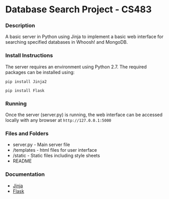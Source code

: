 # Database Search Project - CS483

### Description
A basic server in Python using Jinja to implement a basic web interface for searching specified databases in Whoosh! and MongoDB.


### Install Instructions
The server requires an environment using Python 2.7. The required packages can be installed using:

`pip install Jinja2`

`pip install Flask`


### Running
Once the server (server.py) is running, the web interface can be accessed locally with any browser at `http://127.0.0.1:5000`


### Files and Folders
* server.py - Main server file
* /templates - html files for user interface
* /static - Static files including style sheets
* README

### Documentation
* [Jinja](http://jinja.pocoo.org/docs/2.9/)
* [Flask](http://flask.pocoo.org/)
